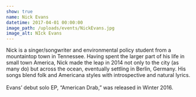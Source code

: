 ```yaml
---
show: true
name: Nick Evans
datetime: 2017-04-01 00:00:00
image_path: /uploads/events/NickEvans.jpg
image_alt: NIck Evans
---
```



Nick is a singer/songwriter and environmental policy student from a mountaintop town in Tennessee. Having spent the larger part of his life in small town America, Nick made the leap in 2014 not only to the city (as many do) but across the ocean, eventually settling in Berlin, Germany. His songs blend folk and Americana styles with introspective and natural lyrics.
<br>
<br>Evans’ debut solo EP, “American Drab,” was released in Winter 2016.